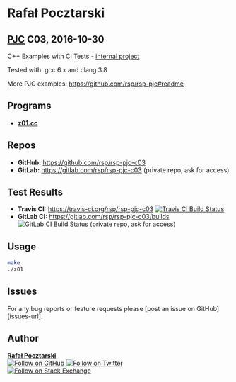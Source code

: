 Rafał Pocztarski
=
[PJC][pjc-url] C03, 2016-10-30
-
C++ Examples with CI Tests -
[internal project](https://github.com/rsp/rsp-internal#readme)

Tested with: gcc 6.x and clang 3.8

More PJC examples: https://github.com/rsp/rsp-pjc#readme

Programs
-
* [**z01.cc**](z01.cc)

Repos
-
* **GitHub:** https://github.com/rsp/rsp-pjc-c03
* **GitLab:** https://gitlab.com/rsp/rsp-pjc-c03 (private repo, ask for access)

Test Results
-
* **Travis CI:** https://travis-ci.org/rsp/rsp-pjc-c03 [![Travis CI Build Status][travis-img]][travis-url]
* **GitLab CI:** https://gitlab.com/rsp/rsp-pjc-c03/builds [![GitLab CI Build Status][gitlabci-img]][gitlabci-url] (private repo, ask for access)

Usage
-
```sh
make
./z01
```

Issues
------
For any bug reports or feature requests please
[post an issue on GitHub][issues-url].

Author
------
[**Rafał Pocztarski**](https://pocztarski.com/)
<br/>
[![Follow on GitHub][github-follow-img]][github-follow-url]
[![Follow on Twitter][twitter-follow-img]][twitter-follow-url]
<br/>
[![Follow on Stack Exchange][stackexchange-img]][stackoverflow-url]

[pjc-url]: https://github.com/rsp/rsp-pjc#readme
[github-url]: https://github.com/rsp/rsp-pjc-c03
[travis-img]: https://travis-ci.org/rsp/rsp-pjc-c03.svg?branch=master
[travis-url]: https://travis-ci.org/rsp/rsp-pjc-c03
[gitlabci-img]: https://gitlab.com/rsp/rsp-pjc-c03/badges/master/build.svg
[gitlabci-url]: https://gitlab.com/rsp/rsp-pjc-c03/builds
[github-follow-url]: https://github.com/rsp
[github-follow-img]: https://img.shields.io/github/followers/rsp.svg?style=social&label=Follow
[twitter-follow-url]: https://twitter.com/intent/follow?screen_name=pocztarski
[twitter-follow-img]: https://img.shields.io/twitter/follow/pocztarski.svg?style=social&label=Follow
[stackoverflow-url]: https://stackoverflow.com/users/613198/rsp
[stackexchange-url]: https://stackexchange.com/users/303952/rsp
[stackexchange-img]: https://stackexchange.com/users/flair/303952.png

